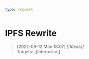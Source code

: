 ```yaml
---
type: request
---
```

# IPFS Rewrite

> [2022-09-12 Mon 18:07] _[[Ideas]]_ <br/>
> Targets: [[Interpulse]]
